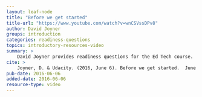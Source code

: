 ```yaml
---
layout: leaf-node
title: "Before we get started"
title-url: "https://www.youtube.com/watch?v=wnCSVssDPv8"
author: David Joyner
groups: introduction
categories: readiness-questions
topics: introductory-resources-video
summary: >
    David Joyner provides readiness questions for the Ed Tech course.
cite: >
    Joyner, D. & Udacity. (2016, June 6). Before we get started.  June 6, 2016. Retrieved from: https://www.youtube.com/watch?v=wnCSVssDPv8
pub-date: 2016-06-06
added-date: 2016-06-06
resource-type: video
---
```

